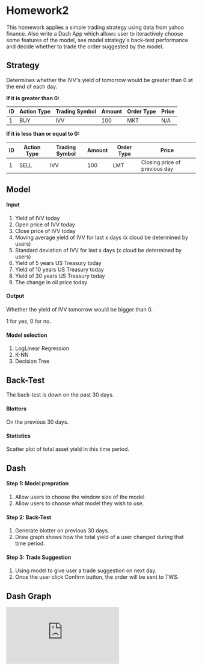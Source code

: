 # Homework2
This homework applies a simple trading strategy using data from yahoo finance. Also write a Dash App which allows user to iteractively choose some features of the model, see model strategy's back-test performance and decide whether to trade the order suggested by the model.
## Strategy
Determines whether the IVV's yield of tomorrow would be greater than 0 at the end of each day.

**If it is greater than 0:**

|ID|Action Type|Trading Symbol| Amount|Order Type|Price|
|--|---|---|---|---|---|
|1|BUY|IVV|100|MKT|N/A|

**If it is less than or equal to 0:**

|ID|Action Type|Trading Symbol| Amount|Order Type|Price|
|--|---|---|---|---|---|
|1|SELL|IVV|100|LMT|Closing price of previous day|
## Model
#### Input
1. Yield of IVV today
2. Open price of IVV today
3. Close price of IVV today
4. Moving average yield of IVV for last x days (x cloud be determined by users)
5. Standard deviation of IVV for last x days (x cloud be determined by users)
6. Yield of 5 years US Treasury today
7. Yield of 10 years US Treasury today
8. Yield of 30 years US Treasury today
9. The change in oil price today

#### Output
Whether the yield of IVV tomorrow would be bigger than 0.

1 for yes, 0 for no.

#### Model selection
1. LogLinear Regression
2. K-NN
3. Decision Tree

## Back-Test
The back-test is down on the past 30 days.
#### Blotters
On the previous 30 days.
#### Statistics
Scatter plot of total asset yield in this time period.

## Dash
#### Step 1: Model prepration
1. Allow users to choose the window size of the model
2. Allow users to choose what model they wish to use.
#### Step 2: Back-Test
1. Generate blotter on previous 30 days.
2. Draw graph shows how the total yield of a user changed during that time period.
#### Step 3: Trade Suggestion
1. Using model to give user a trade suggestion on next day.
2. Once the user click Confirm button, the order will be sent to TWS.
## Dash Graph
![contents](https://github.com/IRON56/Homework2/blob/main/Dash1.pdf)
